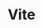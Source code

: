 ---
layout: home

title: Vite
titleTemplate: 차세대 프런트엔드 개발 툴

hero:
  name: Vite
  text: 차세대 프런트엔드 개발 툴
  tagline: 당신이 원했던 개발 환경을 시작해보세요.
  image:
    src: /logo-with-shadow.png
    alt: Vite
  actions:
    - theme: brand
      text: 시작하기
      link: /guide/
    - theme: alt
      text: Vite를 사용해야 하는 이유
      link: /guide/why/
    - theme: alt
      text: GitHub
      link: https://github.com/vitejs/vite

features:
  - icon: 💡
    title: 즉각적인 서버 시작
    details: 네이티브 ESM을 이용해 번들링 없이 온디맨드로 파일을 제공할 수 있어요!
  - icon: ⚡️
    title: 빛처럼 빠른 HMR
    details: 앱 크기에 상관없이 Hot Module Replacement(HMR)는 언제나 빠르게 동작해요.
  - icon: 🛠️
    title: 다양한 기능들
    details: 추가적인 모듈의 설치 없이 TypeScript, JSX, CSS 등을 사용할 수 있어요.
  - icon: 📦
    title: 빌드 최적화
    details: 웹앱 및 라이브러리의 빌드 최적화를 위한 기본적인 설정을 제공해요.
  - icon: 🔩
    title: 범용적인 플러그인들
    details: 개발 서버 및 빌드 과정 모두 사용 가능한 Rollup 플러그인 인터페이스를 제공해요.
  - icon: 🔑
    title: Fully Typed API
    details: 유연하게 작성된 API는 TypeScript 역시 완벽하게 지원해요.
---